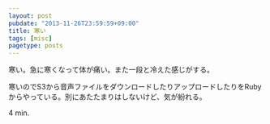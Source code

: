```yaml
---
layout: post
pubdate: "2013-11-26T23:59:59+09:00"
title: 寒い
tags: [misc]
pagetype: posts
---
```

寒い。急に寒くなって体が痛い。また一段と冷えた感じがする。

寒いのでS3から音声ファイルをダウンロードしたりアップロードしたりをRubyからやっている。別にあたたまりはしないけど、気が紛れる。

4 min.
